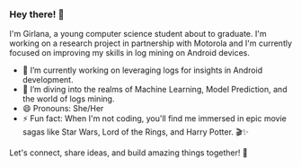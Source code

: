 ### Hey there! 👋

I'm Girlana, a young computer science student about to graduate. I'm working on a research project in partnership with Motorola and I'm currently focused on improving my skills in log mining on Android devices.

- 🔭 I’m currently working on leveraging logs for insights in Android development.
- 🌱 I’m diving into the realms of Machine Learning, Model Prediction, and the world of logs mining.
- 😄 Pronouns: She/Her
- ⚡ Fun fact: When I'm not coding, you'll find me immersed in epic movie sagas like Star Wars, Lord of the Rings, and Harry Potter. 🎬✨

Let's connect, share ideas, and build amazing things together! 🚀
